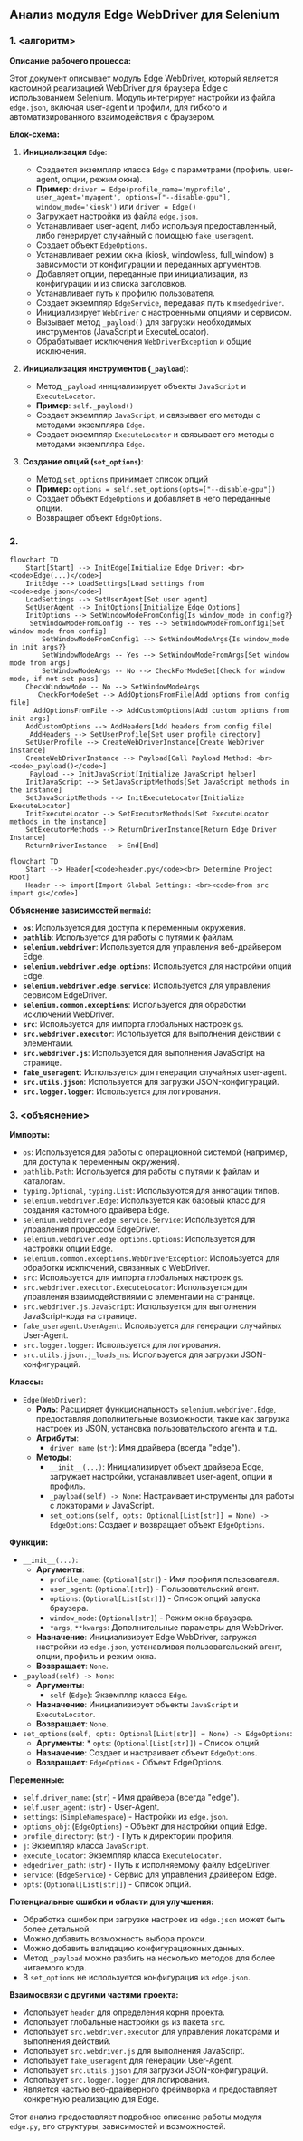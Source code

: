 ## Анализ модуля Edge WebDriver для Selenium

### 1. <алгоритм>

**Описание рабочего процесса:**

Этот документ описывает модуль Edge WebDriver, который является кастомной реализацией WebDriver для браузера Edge с использованием Selenium. Модуль интегрирует настройки из файла `edge.json`, включая user-agent и профили, для гибкого и автоматизированного взаимодействия с браузером.

**Блок-схема:**

1.  **Инициализация `Edge`**:
    *   Создается экземпляр класса `Edge` с параметрами (профиль, user-agent, опции, режим окна).
    *   **Пример**: `driver = Edge(profile_name='myprofile', user_agent='myagent', options=["--disable-gpu"], window_mode='kiosk')` или `driver = Edge()`
    *   Загружает настройки из файла `edge.json`.
    *   Устанавливает user-agent, либо используя предоставленный, либо генерирует случайный с помощью `fake_useragent`.
    *   Создает объект `EdgeOptions`.
    *   Устанавливает режим окна (kiosk, windowless, full_window) в зависимости от конфигурации и переданных аргументов.
    *  Добавляет опции, переданные при инициализации, из конфигурации и из списка заголовков.
    *   Устанавливает путь к профилю пользователя.
    *   Создает экземпляр `EdgeService`, передавая путь к `msedgedriver`.
    *   Инициализирует `WebDriver` с настроенными опциями и сервисом.
    *   Вызывает метод `_payload()` для загрузки необходимых инструментов (JavaScript и ExecuteLocator).
    *   Обрабатывает исключения `WebDriverException` и общие исключения.

2.  **Инициализация инструментов (`_payload`)**:
    *   Метод `_payload` инициализирует объекты `JavaScript` и `ExecuteLocator`.
    *   **Пример**: `self._payload()`
    *   Создает экземпляр `JavaScript`, и связывает его методы с методами экземпляра `Edge`.
    *   Создает экземпляр `ExecuteLocator` и связывает его методы с методами экземпляра `Edge`.

3. **Создание опций (`set_options`)**:
     * Метод `set_options` принимает список опций
     *  **Пример:** `options = self.set_options(opts=["--disable-gpu"])`
     * Создает объект `EdgeOptions` и добавляет в него переданные опции.
     *  Возвращает объект `EdgeOptions`.

### 2. <mermaid>

```mermaid
flowchart TD
    Start[Start] --> InitEdge[Initialize Edge Driver: <br><code>Edge(...)</code>]
    InitEdge --> LoadSettings[Load settings from <code>edge.json</code>]
    LoadSettings --> SetUserAgent[Set user agent]
    SetUserAgent --> InitOptions[Initialize Edge Options]
    InitOptions --> SetWindowModeFromConfig{Is window_mode in config?}
     SetWindowModeFromConfig -- Yes --> SetWindowModeFromConfig1[Set window mode from config]
        SetWindowModeFromConfig1 --> SetWindowModeArgs{Is window_mode in init args?}
        SetWindowModeArgs -- Yes --> SetWindowModeFromArgs[Set window mode from args]
        SetWindowModeArgs -- No --> CheckForModeSet[Check for window mode, if not set pass]
    CheckWindowMode -- No --> SetWindowModeArgs
       CheckForModeSet --> AddOptionsFromFile[Add options from config file]
      AddOptionsFromFile --> AddCustomOptions[Add custom options from init args]
    AddCustomOptions --> AddHeaders[Add headers from config file]
     AddHeaders --> SetUserProfile[Set user profile directory]
    SetUserProfile --> CreateWebDriverInstance[Create WebDriver instance]
    CreateWebDriverInstance --> Payload[Call Payload Method: <br><code>_payload()</code>]
     Payload --> InitJavaScript[Initialize JavaScript helper]
    InitJavaScript --> SetJavaScriptMethods[Set JavaScript methods in the instance]
    SetJavaScriptMethods --> InitExecuteLocator[Initialize ExecuteLocator]
    InitExecuteLocator --> SetExecutorMethods[Set ExecuteLocator methods in the instance]
    SetExecutorMethods --> ReturnDriverInstance[Return Edge Driver Instance]
    ReturnDriverInstance --> End[End]
```

```mermaid
flowchart TD
    Start --> Header[<code>header.py</code><br> Determine Project Root]
    Header --> import[Import Global Settings: <br><code>from src import gs</code>]
```

**Объяснение зависимостей `mermaid`:**

*   **`os`**: Используется для доступа к переменным окружения.
*   **`pathlib`**: Используется для работы с путями к файлам.
*   **`selenium.webdriver`**: Используется для управления веб-драйвером Edge.
*   **`selenium.webdriver.edge.options`**: Используется для настройки опций Edge.
*   **`selenium.webdriver.edge.service`**: Используется для управления сервисом EdgeDriver.
*   **`selenium.common.exceptions`**: Используется для обработки исключений WebDriver.
*    **`src`**: Используется для импорта глобальных настроек `gs`.
*   **`src.webdriver.executor`**: Используется для выполнения действий с элементами.
*   **`src.webdriver.js`**: Используется для выполнения JavaScript на странице.
*   **`fake_useragent`**: Используется для генерации случайных user-agent.
*  **`src.utils.jjson`**: Используется для загрузки JSON-конфигураций.
*  **`src.logger.logger`**: Используется для логирования.

### 3. <объяснение>

**Импорты:**

*   `os`: Используется для работы с операционной системой (например, для доступа к переменным окружения).
*   `pathlib.Path`: Используется для работы с путями к файлам и каталогам.
*   `typing.Optional`, `typing.List`: Используются для аннотации типов.
*   `selenium.webdriver.Edge`: Используется как базовый класс для создания кастомного драйвера Edge.
*   `selenium.webdriver.edge.service.Service`: Используется для управления процессом EdgeDriver.
*   `selenium.webdriver.edge.options.Options`: Используется для настройки опций Edge.
*   `selenium.common.exceptions.WebDriverException`: Используется для обработки исключений, связанных с WebDriver.
*   `src`: Используется для импорта глобальных настроек `gs`.
*   `src.webdriver.executor.ExecuteLocator`: Используется для управления взаимодействиями с элементами на странице.
*   `src.webdriver.js.JavaScript`: Используется для выполнения JavaScript-кода на странице.
*   `fake_useragent.UserAgent`: Используется для генерации случайных User-Agent.
*    `src.logger.logger`: Используется для логирования.
*   `src.utils.jjson.j_loads_ns`: Используется для загрузки JSON-конфигураций.

**Классы:**

*   `Edge(WebDriver)`:
    *   **Роль**: Расширяет функциональность `selenium.webdriver.Edge`, предоставляя дополнительные возможности, такие как загрузка настроек из JSON, установка пользовательского агента и т.д.
    *   **Атрибуты**:
        *   `driver_name` (`str`): Имя драйвера (всегда "edge").
    *   **Методы**:
        *   `__init__(...)`: Инициализирует объект драйвера Edge, загружает настройки, устанавливает user-agent, опции и профиль.
        *   `_payload(self) -> None`:  Настраивает инструменты для работы с локаторами и JavaScript.
        *    `set_options(self, opts: Optional[List[str]] = None) -> EdgeOptions`:  Создает и возвращает объект `EdgeOptions`.

**Функции:**

*   `__init__(...)`:
    *   **Аргументы**:
        *   `profile_name`: (`Optional[str]`) - Имя профиля пользователя.
        *   `user_agent`: (`Optional[str]`) - Пользовательский агент.
        *   `options`: (`Optional[List[str]]`) - Список опций запуска браузера.
         *   `window_mode`: (`Optional[str]`) - Режим окна браузера.
        *   `*args`, `**kwargs`: Дополнительные параметры для WebDriver.
    *   **Назначение**: Инициализирует Edge WebDriver, загружая настройки из `edge.json`, устанавливая пользовательский агент, опции, профиль и режим окна.
    *   **Возвращает**: `None`.
*   `_payload(self) -> None`:
     *  **Аргументы**:
         *  `self` (`Edge`): Экземпляр класса `Edge`.
     *   **Назначение**: Инициализирует объекты `JavaScript` и `ExecuteLocator`.
     *   **Возвращает**: `None`.
*   `set_options(self, opts: Optional[List[str]] = None) -> EdgeOptions`:
    *    **Аргументы**:
        *   `opts`: (`Optional[List[str]]`) - Список опций.
    *   **Назначение**: Создает и настраивает объект `EdgeOptions`.
    *   **Возвращает**: `EdgeOptions` - Объект EdgeOptions.

**Переменные:**

*   `self.driver_name`: (`str`) - Имя драйвера (всегда "edge").
*   `self.user_agent`: (`str`) - User-Agent.
*    `settings`: (`SimpleNamespace`) - Настройки из `edge.json`.
*   `options_obj`: (`EdgeOptions`) - Объект для настройки опций Edge.
*    `profile_directory`: (`str`) - Путь к директории профиля.
*    `j`: Экземпляр класса `JavaScript`.
*   `execute_locator`: Экземпляр класса `ExecuteLocator`.
*   `edgedriver_path`: (`str`) - Путь к исполняемому файлу EdgeDriver.
*   `service`: (`EdgeService`) - Сервис для управления драйвером Edge.
*   `opts`:  (`Optional[List[str]]`) - Список опций.

**Потенциальные ошибки и области для улучшения:**

*   Обработка ошибок при загрузке настроек из `edge.json` может быть более детальной.
*   Можно добавить возможность выбора прокси.
*   Можно добавить валидацию конфигурационных данных.
*    Метод `_payload` можно разбить на несколько методов для более читаемого кода.
*    В `set_options` не используется конфигурация из `edge.json`.

**Взаимосвязи с другими частями проекта:**

*    Использует `header` для определения корня проекта.
*   Использует глобальные настройки `gs` из пакета `src`.
*   Использует `src.webdriver.executor` для управления локаторами и выполнения действий.
*    Использует `src.webdriver.js` для выполнения JavaScript.
*  Использует `fake_useragent` для генерации User-Agent.
*    Использует `src.utils.jjson` для загрузки JSON-конфигураций.
*   Использует `src.logger.logger` для логирования.
*   Является частью веб-драйверного фреймворка и предоставляет конкретную реализацию для Edge.

Этот анализ предоставляет подробное описание работы модуля `edge.py`, его структуры, зависимостей и возможностей.